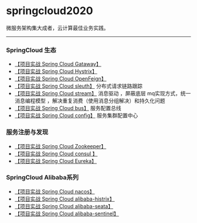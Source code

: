 # springcloud2020
微服务架构集大成者，云计算最佳业务实践。

---



### SpringCloud 生态

- [【项目实战 Spring Cloud  Gataway】]()   
- [【项目实战 Spring Cloud  Hystrix】]()      
- [【项目实战 Spring Cloud OpenFeign】]() 
- [【项目实战 Spring Cloud sleuth】]()  分布式请求链路跟踪
-  [【项目实战 Spring Cloud stream】]()  消息驱动 ，屏蔽底层 mq实现方式，统一消息编程模型 ，解决重复消费（使用消息分组解决）和持久化问题
- [【项目实战 Spring Cloud  bus】]()  服务配置总线
- [【项目实战 Spring Cloud  config】]()  服务集群配置中心 

### 服务注册与发现

- [【项目实战 Spring Cloud  Zookeeper】]()   
- [【项目实战 Spring Cloud  consul 】]() 
- [【项目实战 Spring Cloud  Eureka】]()   

### SpringCloud Alibaba系列

- [【项目实战 Spring Cloud  nacos】]()    
- [【项目实战 Spring Cloud  alibaba-histrix】]() 
- [【项目实战 Spring Cloud  alibaba-seata】]()   
- [【项目实战 Spring Cloud  alibaba-sentinel】]()    

